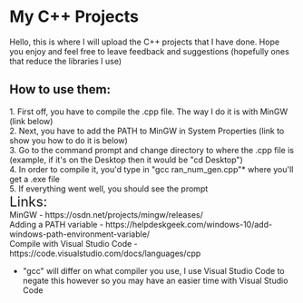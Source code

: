 # My C++ Projects

Hello, this is where I will upload the C++ projects that I have done. Hope you enjoy and feel free to leave feedback and suggestions (hopefully ones that reduce the libraries I use)


<h2> How to use them: </h2>
1. First off, you have to compile the .cpp file. The way I do it is with MinGW (link below)<br/>
2. Next, you have to add the PATH to MinGW in System Properties (link to show you how to do it is below)<br/>
3. Go to the command prompt and change directory to where the .cpp file is (example, if it's on the Desktop then it would be "cd Desktop")<br/>
4. In order to compile it, you'd type in "gcc ran_num_gen.cpp"* where you'll get a .exe file<br/>
5. If everything went well, you should see the prompt<br/>


<div style="font-size: 24"> Links: </div>
MinGW - https://osdn.net/projects/mingw/releases/<br/>
Adding a PATH variable - https://helpdeskgeek.com/windows-10/add-windows-path-environment-variable/<br/>
Compile with Visual Studio Code - https://code.visualstudio.com/docs/languages/cpp

* "gcc" will differ on what compiler you use, I use Visual Studio Code to negate this however so you may have an easier time with Visual Studio Code